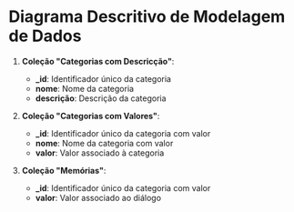 # Diagrama Descritivo de Modelagem de Dados

1. **Coleção "Categorias com Descricção"**:
   - **_id**: Identificador único da categoria  
   - **nome**: Nome da categoria
   - **descrição**: Descrição da categoria

2. **Coleção "Categorias com Valores"**:
   - **_id**: Identificador único da categoria com valor
   - **nome**: Nome da categoria com valor
   - **valor**: Valor associado à categoria

3. **Coleção "Memórias"**:
   - **_id**: Identificador único da categoria com valor
   - **valor**: Valor associado ao diálogo
